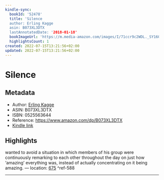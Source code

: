 ```yaml
---
kindle-sync:
  bookId: '52478'
  title: 'Silence
  author: Erling Kagge
  asin: B073XL3DTX
  lastAnnotatedDate: '2018-01-18'
  bookImageUrl: 'https://m.media-amazon.com/images/I/71ccr9c2WDL._SY160.jpg'
  highlightsCount: 1
created: 2022-07-15T13:21:56+02:00
updated: 2022-07-15T13:21:56+02:00
---
```

# Silence
## Metadata
* Author: [Erling Kagge](https://www.amazon.com/Erling-Kagge/e/B001ICEGAE/ref=dp_byline_cont_ebooks_1)
* ASIN: B073XL3DTX
* ISBN: 0525563644
* Reference: https://www.amazon.com/dp/B073XL3DTX
* [Kindle link](kindle://book?action=open&asin=B073XL3DTX)

## Highlights
wanted to avoid a situation in which members of his group were continuously remarking to each other throughout the day on just how ‘amazing’ everything was, instead of actually concentrating on it being amazing. — location: [675](kindle://book?action=open&asin=B073XL3DTX&location=675) ^ref-588

---
